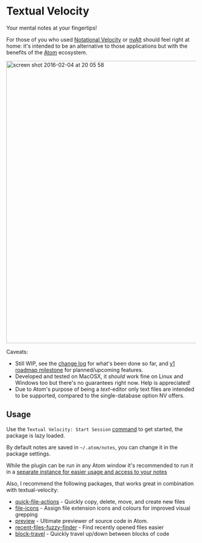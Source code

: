 # Textual Velocity

Your mental notes at your fingertips!

For those of you who used [Notational Velocity](http://notational.net/) or [nvAlt](http://brettterpstra.com/projects/nvAlt/) should feel right at home: it's intended to be an alternative to those applications but with the benefits of the [Atom](https://atom.io/) ecosystem.

<img width="748" alt="screen shot 2016-02-04 at 20 05 58" src="https://cloud.githubusercontent.com/assets/978461/12831123/f48a5964-cb92-11e5-9752-859edd2ed3a9.png">

Caveats:
 - Still WIP, see the [change log](CHANGELOG.md) for what's been done so far, and [v1 roadmap milestone](https://github.com/viddo/atom-textual-velocity/milestones) for planned/upcoming features.
 - Developed and tested on MacOSX, it _should_ work fine on Linux and Windows too but there's no guarantees right now. Help is appreciated!
 - Due to Atom's purpose of being a _text_-editor only text files are intended to be supported, compared to the single-database option NV offers.

## Usage
Use the `Textual Velocity: Start Session` [command](https://atom.io/docs/v1.4.3/getting-started-atom-basics#command-palette) to get started, the package is lazy loaded.

By default notes are saved in `~/.atom/notes`, you can change it in the package settings.

While the plugin can be run in any Atom window it's recommended to run it in a [separate instance for easier usage and access to your notes](docs/recommended-usage/README.md)

Also, I recommend the following packages, that works great in combination with textual-velocity:
- [quick-file-actions](https://atom.io/packages/quick-file-actions) - Quickly copy, delete, move, and create new files
- [file-icons](https://atom.io/packages/file-icons) - Assign file extension icons and colours for improved visual grepping
- [preview](https://atom.io/packages/preview) - Ultimate previewer of source code in Atom.
- [recent-files-fuzzy-finder](https://atom.io/packages/recent-files-fuzzy-finder) - Find recently opened files easier
- [block-travel](https://atom.io/packages/block-travel) - Quickly travel up/down between blocks of code
